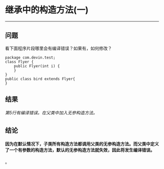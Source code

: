 # 继承中的构造方法(一)
---
## 问题
看下面程序片段哪里会有编译错误？如果有，如何修改？
```
package com.devin.test;
class Flyer {
	public Flyer(int i) {
	}
}
public class bird extends Flyer{
}
```
## 结果
###### 第5行有编译错误。在父类中加入无参构造方法。
## 结论
#### 因为在默认情况下，子类所有构造方法都调用父类的无参构造方法。而父类中定义了一个有参数的构造方法，默认的无参构造方法就失效，因此将发生编译错误。
。